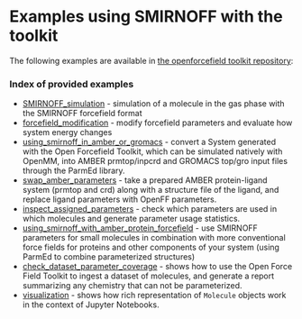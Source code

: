 # Examples using SMIRNOFF with the toolkit

The following examples are available in [the openforcefield toolkit repository](https://github.com/openforcefield/openforcefield/tree/master/examples):

### Index of provided examples

* [SMIRNOFF_simulation](https://github.com/openforcefield/openforcefield/tree/master/examples/SMIRNOFF_simulation) - simulation of a molecule in the gas phase with the SMIRNOFF forcefield format
* [forcefield_modification](https://github.com/openforcefield/openforcefield/tree/master/examples/forcefield_modification) - modify forcefield parameters and evaluate how system energy changes
* [using_smirnoff_in_amber_or_gromacs](https://github.com/openforcefield/openforcefield/tree/master/examples/using_smirnoff_in_amber_or_gromacs) - convert a System generated with the Open Forcefield Toolkit, which can be simulated natively with OpenMM, into AMBER prmtop/inpcrd and GROMACS top/gro input files through the ParmEd library.
* [swap_amber_parameters](https://github.com/openforcefield/openforcefield/tree/master/examples/swap_amber_parameters) - take a prepared AMBER protein-ligand system (prmtop and crd) along with a structure file of the ligand, and replace ligand parameters with OpenFF parameters.
* [inspect_assigned_parameters](https://github.com/openforcefield/openforcefield/tree/master/examples/inspect_assigned_parameters) - check which parameters are used in which molecules and generate parameter usage statistics.
* [using_smirnoff_with_amber_protein_forcefield](https://github.com/openforcefield/openforcefield/tree/master/examples/using_smirnoff_with_amber_protein_forcefield) - use SMIRNOFF parameters for small molecules in combination with more conventional force fields for proteins and other components of your system (using ParmEd to combine parameterized structures)
* [check_dataset_parameter_coverage](https://github.com/openforcefield/openforcefield/tree/master/examples/check_dataset_parameter_coverage) - shows how to use the Open Force Field Toolkit to ingest a dataset of molecules, and generate a report summarizing any chemistry that can not be parameterized.
* [visualization](https://github.com/openforcefield/openforcefield/tree/master/examples/visualization) - shows how rich representation of `Molecule` objects work in the context of Jupyter Notebooks.
